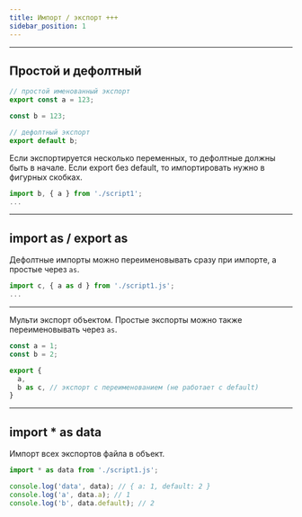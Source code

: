 ```yaml
---
title: Импорт / экспорт +++
sidebar_position: 1
---
```


***

## Простой и дефолтный 

```js title="script1.js"
// простой именованный экспорт
export const a = 123;

const b = 123;

// дефолтный экспорт
export default b;
```

Если экспортируется несколько переменных, то дефолтные должны быть в начале. Если export без default, то импортировать нужно в фигурных скобках.

```js title="script2.js"
import b, { a } from './script1';
...
```

***

## import as / export as

Дефолтные импорты можно переименовывать сразу при импорте, а простые через ```as```.

```js title="script2.js"
import c, { a as d } from './script1.js';
...
```

***

Мульти экспорт объектом. Простые экспорты можно также переименовывать через ```as```.

```js title="script1.js"
const a = 1;
const b = 2;

export {
  a,
  b as c, // экспорт с переименованием (не работает с default)
}
```

***

## import * as data

Импорт всех экспортов файла в объект.

```js title="script2.js"
import * as data from './script1.js';

console.log('data', data); // { a: 1, default: 2 }
console.log('a', data.a); // 1
console.log('b', data.default); // 2
```
